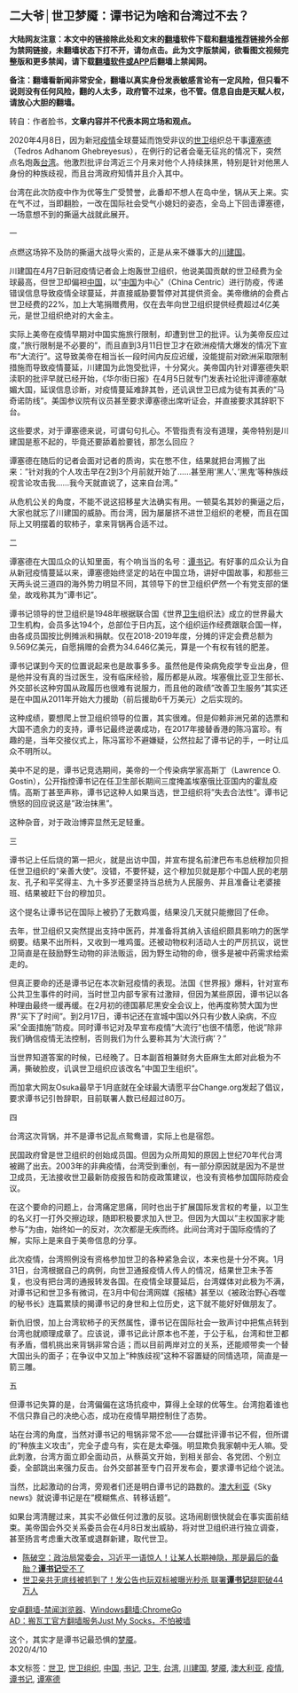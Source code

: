  <h2>二大爷│世卫梦魇：谭书记为啥和台湾过不去？</h2> <p class="notice"><b>大陆网友注意：本文中的链接除此处和文末的<a href="https://github.com/bannedbook/fanqiang" >翻墙</a>软件下载和<a href="https://github.com/killgcd/justmysocks/blob/master/README.md">翻墙推荐</a>链接外全部为禁网链接，未翻墙状态下打不开，请勿点击。此为文字版禁闻，欲看图文视频完整版和更多禁闻，请下载<a href="https://github.com/bannedbook/fanqiang">翻墙软件或APP</a>后翻墙上禁闻网。</p><p>备注：翻墙看新闻非常安全，翻墙以真实身份发表敏感言论有一定风险，但只看不说则没有任何风险，翻的人太多，政府管不过来，也不管。信息自由是天赋人权，请放心大胆的翻墙。</b></p>  <div class="entry"> <p>转自：作者脸书，<strong>文章内容并不代表本网立场和观点。</strong></p> <p>2020年4月8日，因为新冠<a href="https://www.bannedbook.org/bnews/tag/%E7%96%AB%E6%83%85/" class="st_tag internal_tag" rel="tag" title="标签 疫情 下的日志">疫情</a>全球蔓延而饱受非议的<a href="https://www.bannedbook.org/bnews/tag/%E4%B8%96%E5%8D%AB/" class="st_tag internal_tag" rel="tag" title="标签 世卫 下的日志">世卫</a>组织总干事<a href="https://www.bannedbook.org/bnews/tag/%e8%b0%ad%e5%a1%9e%e5%be%b7/" class="st_tag internal_tag" rel="tag" title="标签 谭塞德 下的日志">谭塞德</a>（Tedros Adhanom Ghebreyesus），在例行的记者会毫无征兆的情况下，突然点名炮轰<a href="https://www.bannedbook.org/bnews/tag/%e5%8f%b0%e6%b9%be/" class="st_tag internal_tag" rel="tag" title="标签 台湾 下的日志">台湾</a>。他激烈批评台湾近三个月来对他个人持续抹黑，特别是针对他黑人身份的种族歧视，而且台湾政府知情并且介入其中。</p> <p>台湾在此次防疫中作为优等生广受赞誉，此番却不想人在岛中坐，锅从天上来。实在气不过，当即翻脸，一改在国际社会受气小媳妇的姿态，全岛上下回击谭塞德，一场意想不到的撕逼大战就此展开。</p> <p>一</p> <p>点燃这场猝不及防的撕逼大战导火索的，正是从来不嫌事大的<a href="https://www.bannedbook.org/bnews/tag/%e5%b7%9d%e5%bb%ba%e5%9b%bd/" class="st_tag internal_tag" rel="tag" title="标签 川建国 下的日志">川建国</a>。</p> <p>川建国在4月7日新冠疫情记者会上炮轰世卫组织，他说美国贡献的世卫经费为全球最高，但世卫却偏袒<span class='wp_keywordlink_affiliate'><a href="https://www.bannedbook.org/" title="中国" target="_blank">中国</a></span>，以&#8221;<a href="https://www.bannedbook.org/bnews/tag/%E4%B8%AD%E5%9B%BD/" class="st_tag internal_tag" rel="tag" title="标签 中国 下的日志">中国</a>为中心&#8221;（China Centric）进行防疫，传递错误信息导致疫情全球蔓延，并直接威胁要暂停对其提供资金。美帝缴纳的会费占世卫经费的22%，加上大笔捐赠费用，仅在去年向世卫组织提供经费超过4亿美元，是世卫组织绝对的大金主。</p> <p>实际上美帝在疫情早期对中国实施旅行限制，却遭到世卫的批评。认为美帝反应过度，&#8221;旅行限制是不必要的&#8221;，而且直到3月11日世卫才在欧洲疫情大爆发的情况下宣布&#8221;大流行&#8221;。这导致美帝在相当长一段时间内反应迟缓，没能提前对欧洲采取限制措施而导致疫情蔓延，川建国为此饱受批评，十分窝火。美帝国内针对谭塞德失职渎职的批评早就已经开始，《华尔街日报》在4月5日就专门发表社论批评谭德塞献媚大国，延误信息诊断，对疫情蔓延难辞其咎，还讥讽世卫已成为徒有其表的&#8221;马奇诺防线&#8221;。美国参议院有议员甚至要求谭塞德出席听证会，并直接要求其辞职下台。</p> <p>这些要求，对于谭塞德来说，可谓句句扎心。不管指责有没有道理，美帝特别是川建国是惹不起的，毕竟还要舔着脸要钱，那怎么回应？</p> <p>谭塞德在随后的记者会面对记者的质询，实在憋不住，结果就把台湾搬了出来：&#8221;针对我的个人攻击早在2到3个月前就开始了……甚至用&#8217;黑人&#8217;、&#8217;黑鬼&#8217;等种族歧视言论攻击我……我今天就直说了，这来自台湾。&#8221;</p>  <p>从危机公关的角度，不能不说这招移星大法确实有用。一顿莫名其妙的撕逼之后，大家也就忘了川建国的威胁。而台湾，因为屡屡挤不进世卫组织的老梗，而且在国际上又明摆着的软柿子，拿来背锅再合适不过。</p> <p>二</p> <p>谭塞德在大国瓜众的认知里面，有个响当当的名号：<a href="https://www.bannedbook.org/bnews/tag/%e8%b0%ad%e4%b9%a6%e8%ae%b0/" class="st_tag internal_tag" rel="tag" title="标签 谭书记 下的日志">谭书记</a>。有好事的瓜众认为自从新冠疫情蔓延以来，谭塞德始终坚定的站在中国立场，讲好中国故事，和那些三天两头说三道四的海外势力明显不同，其领导下的世卫组织俨然一个有党支部的堡垒，故戏称其为&#8221;谭书记&#8221;。</p> <p>谭书记领导的世卫组织是1948年根据联合国《世界<a href="https://www.bannedbook.org/bnews/tag/%E5%8D%AB%E7%94%9F/" class="st_tag internal_tag" rel="tag" title="标签 卫生 下的日志">卫生</a>组织法》成立的世界最大卫生机构，会员多达194个，总部位于日内瓦，这个组织运作经费跟联合国一样，由各成员国按比例摊派和捐献。仅在2018-2019年度，分摊的评定会费总额为9.569亿美元，自愿捐赠的会费为34.646亿美元，算是一个有权有钱的肥差。</p> <p>谭书记谋到今天的位置说起来也是故事多多。虽然他是传染病免疫学专业出身，但是他并没有真的当过医生，没有临床经验，履历都是从政。埃塞俄比亚卫生部长、外交部长这种穷国从政履历也很难有说服力，而且他的政绩&#8221;改善卫生服务&#8221;其实还是在中国从2011年开始大力援助（前后援助6千万美元）之后实现的。</p> <p>这种成绩，要想爬上世卫组织领导的位置，其实很难。但是仰赖非洲兄弟的选票和大国不遗余力的支持，谭书记最终逆袭成功，在2017年接替香港的陈冯富珍。有趣的是，当年交接仪式上，陈冯富珍不避嫌疑，公然拉起了谭书记的手，一时让瓜众不明所以。</p> <p>美中不足的是，谭书记竞选期间，美帝的一个传染病学家高斯丁（Lawrence O. Gostin），公开指控谭书记在任卫生部长期间三度掩盖埃塞俄比亚国内的霍乱疫情。高斯丁甚至声称，谭书记这种人如果当选，世卫组织将&#8221;失去合法性&#8221;。谭书记愤怒的回应说这是&#8221;政治抹黑&#8221;。</p> <p>这种杂音，对于政治博弈显然无足轻重。</p> <p>三</p>  <p>谭书记上任后烧的第一把火，就是出访中国，并宣布提名前津巴布韦总统穆加贝担任世卫组织的&#8221;亲善大使&#8221;。没错，不要怀疑，这个穆加贝就是那个中国人民的老朋友、孔子和平奖得主、九十多岁还要坚持当总统为人民服务、并且准备让老婆接班、结果被赶下台的穆加贝。</p> <p>这个提名让谭书记在国际上被扔了无数鸡蛋，结果没几天就只能撤回了任命。</p> <p>去年，世卫组织又突然提出支持中医药，并准备将其纳入该组织颇具影响力的医学纲要。结果不出所料，又收到一堆鸡蛋。还被动物权利活动人士的严厉抗议，说世卫简直是在鼓励野生动物的非法贩运，因为野生动物的命，很多是被中药需求给索走的。</p> <p>但真正要命的还是谭书记在本次新冠疫情的表现。法国《世界报》爆料，针对宣布公共卫生事件的时间，当时世卫内部专家有过激辩，但因为某些原因，谭书记以各种理由最终一缓再缓。在2月初的德国慕尼黑安全会议上，他再度称赞大国为世界&#8221;买下了时间&#8221;。到2月17日，谭书记还在宣城中国以外只有少数人染病，不应采&#8221;全面措施&#8221;防疫。同时谭书记对及早宣布疫情&#8221;大流行&#8221;也很不情愿，他说&#8221;除非我们确信疫情无法控制，否则我们为什么要称其为&#8217;大流行病&#8217;？&#8221;</p> <p>当世界知道答案的时候，已经晚了。日本副首相兼财务大臣麻生太郎对此极为不满，撕破脸皮，讥讽世卫组织应该改名&#8221;中国卫生组织&#8221;。</p> <p>而加拿大网友Osuka最早于1月底就在全球最大请愿平台Change.org发起了倡议，要求谭书记引咎辞职，目前联署人数已经超过80万。</p> <p>四</p> <p>台湾这次背锅，并不是谭书记乱点鸳鸯谱，实际上也是宿怨。</p> <p>民国政府曾是世卫组织的创始成员国。但因为众所周知的原因上世纪70年代台湾被踢了出去。2003年的非典疫情，台湾受到重创，有一部分原因就是因为不是世卫成员，无法接收世卫最新防疫报告和防疫政策建议，也没有资格参加国际防疫会议。</p>  <p>在这个要命的问题上，台湾痛定思痛，同时也出于扩展国际发言权的考量，以卫生的名义打一打外交擦边球，随即积极要求加入世卫。但因为大国以&#8221;主权国家才能参与&#8221;为由，始终如一的反对，次次都是无疾而终。此间台湾对于国际疫情的了解，实际上是来自于美帝信息的分享。</p> <p>此次疫情，台湾照例没有资格参加世卫的各种紧急会议，本来也是十分不爽。1月31日，台湾根据自己的病例，向世卫通报疫情人传人的情况，结果世卫未予答复，也没有把台湾的通报转发各国。在疫情全球蔓延后，台湾媒体对此极为不满，对谭书记和世卫多有微词，在3月中旬台湾网媒《报橘》甚至以《被政治野心吞噬的秘书长》连篇累牍的揭谭书记的身世和上位历史，这下就不能好好做朋友了。</p> <p>新仇旧恨，加上台湾软柿子的天然属性，谭书记在国际社会一致声讨中把焦点转到台湾也就顺理成章了。应该说，谭书记此计原本也不差，于公于私，台湾和世卫都有矛盾，借机挑出来背锅非常合适；而以目前两岸对立的关系，还能顺带卖一个替大国出头的面子；在争议中又加上&#8221;种族歧视&#8221;这种不容置疑的同情选项，简直是一箭三雕。</p> <p>五</p> <p>但谭书记失算的是，台湾偏偏在这场抗疫中，算得上全球的优等生。台湾抱着谁也不信只靠自己的决绝心态，成功在疫情早期控制住了态势。</p> <p>站在台湾的角度，当然对谭书记的甩锅非常不忿——台媒批评谭书记不假，但所谓的&#8221;种族主义攻击&#8221;，完全子虚乌有，实在是太牵强。明显欺负我家朝中无人嘛。受此刺激，台湾方面立即全面动员，从蔡英文开始，到相关部会、各党团、个别立委，全部跳出来强力反击。台外交部甚至专门召开发布会，要求谭书记给个说法。</p> <p>当然，比起激动的台湾，旁观者们还是明白谭书记的路数的。<a href="https://www.bannedbook.org/bnews/tag/%e6%be%b3%e5%a4%a7%e5%88%a9%e4%ba%9a/" class="st_tag internal_tag" rel="tag" title="标签 澳大利亚 下的日志">澳大利亚</a>《Sky news》就说谭书记是在&#8221;模糊焦点、转移话题&#8221;。</p> <p>如果台湾清醒过来，其实不必做任何过激的反驳。这场闹剧很快就会在事实面前结束。美帝国会外交关系委员会在4月8日发出威胁，将对世卫组织进行独立调查，甚至扬言考虑重大改革或退群新建，取代世卫。</p> <ul class='op-related-articles' title='相关阅读'> <li><a href='https://www.bannedbook.org/bnews/cbnews/20200410/1309705.html' target='_blank'>陈破空：政治局常委会，习近平一语惊人！让某人长期神隐，那是最后的备胎？<b>谭书记</b>受不了 </a></li> <li><a href='https://www.bannedbook.org/bnews/topimagenews/20200308/1290275.html' target='_blank'>世卫亲共无底线被抓到了！发公告也玩双标被曝光秒杀 联署<b>谭书记</b>辞职破44万人</a></li> </ul> <div class="texttj"> <a href="https://github.com/bannedbook/fanqiang/wiki/%E5%AE%89%E5%8D%93%E7%BF%BB%E5%A2%99-%E7%A6%81%E9%97%BB%E6%B5%8F%E8%A7%88%E5%99%A8" target="_blank">安卓翻墙-禁闻浏览器</a>、<a href="https://github.com/bannedbook/fanqiang/wiki/Chrome%E4%B8%80%E9%94%AE%E7%BF%BB%E5%A2%99%E5%8C%85" target="_blank">Windows翻墙:ChromeGo</a><br/> <a href="https://github.com/killgcd/justmysocks/blob/master/README.md" target="_blank">AD：搬瓦工官方翻墙服务Just My Socks，不怕被墙</a> </div><p>这个，其实才是谭书记最恐惧的<a href="https://www.bannedbook.org/bnews/tag/%E6%A2%A6%E9%AD%87/" class="st_tag internal_tag" rel="tag" title="标签 梦魇 下的日志">梦魇</a>。<br /> 2020/4/10</p> <a name='sharetosocial'></a>           </div><!--END ENTRY--> <div class="postfooter"> <div>本文标签：<a href="https://www.bannedbook.org/bnews/tag/%E4%B8%96%E5%8D%AB/" rel="tag">世卫</a>, <a href="https://www.bannedbook.org/bnews/tag/%E4%B8%96%E5%8D%AB%E7%BB%84%E7%BB%87/" rel="tag">世卫组织</a>, <a href="https://www.bannedbook.org/bnews/tag/%E4%B8%AD%E5%9B%BD/" rel="tag">中国</a>, <a href="https://www.bannedbook.org/bnews/tag/%e4%b9%a6%e8%ae%b0/" rel="tag">书记</a>, <a href="https://www.bannedbook.org/bnews/tag/%E5%8D%AB%E7%94%9F/" rel="tag">卫生</a>, <a href="https://www.bannedbook.org/bnews/tag/%e5%8f%b0%e6%b9%be/" rel="tag">台湾</a>, <a href="https://www.bannedbook.org/bnews/tag/%e5%b7%9d%e5%bb%ba%e5%9b%bd/" rel="tag">川建国</a>, <a href="https://www.bannedbook.org/bnews/tag/%E6%A2%A6%E9%AD%87/" rel="tag">梦魇</a>, <a href="https://www.bannedbook.org/bnews/tag/%e6%be%b3%e5%a4%a7%e5%88%a9%e4%ba%9a/" rel="tag">澳大利亚</a>, <a href="https://www.bannedbook.org/bnews/tag/%E7%96%AB%E6%83%85/" rel="tag">疫情</a>, <a href="https://www.bannedbook.org/bnews/tag/%e8%b0%ad%e4%b9%a6%e8%ae%b0/" rel="tag">谭书记</a>, <a href="https://www.bannedbook.org/bnews/tag/%e8%b0%ad%e5%a1%9e%e5%be%b7/" rel="tag">谭塞德</a></div>  </div><!--END POSTFOOTER--> 